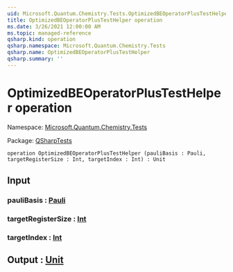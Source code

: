 ```yaml
---
uid: Microsoft.Quantum.Chemistry.Tests.OptimizedBEOperatorPlusTestHelper
title: OptimizedBEOperatorPlusTestHelper operation
ms.date: 3/26/2021 12:00:00 AM
ms.topic: managed-reference
qsharp.kind: operation
qsharp.namespace: Microsoft.Quantum.Chemistry.Tests
qsharp.name: OptimizedBEOperatorPlusTestHelper
qsharp.summary: ''
---
```


# OptimizedBEOperatorPlusTestHelper operation

Namespace: [Microsoft.Quantum.Chemistry.Tests](xref:Microsoft.Quantum.Chemistry.Tests)

Package: [QSharpTests](https://nuget.org/packages/QSharpTests)




```qsharp
operation OptimizedBEOperatorPlusTestHelper (pauliBasis : Pauli, targetRegisterSize : Int, targetIndex : Int) : Unit
```


## Input

### pauliBasis : [Pauli](xref:microsoft.quantum.lang-ref.pauli)




### targetRegisterSize : [Int](xref:microsoft.quantum.lang-ref.int)




### targetIndex : [Int](xref:microsoft.quantum.lang-ref.int)





## Output : [Unit](xref:microsoft.quantum.lang-ref.unit)

